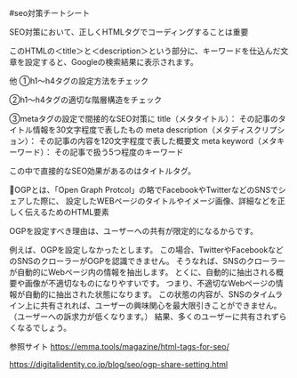 #seo対策チートシート

SEO対策において、正しくHTMLタグでコーディングすることは重要

<title>歯科医院のホームページ制作なら【あきばれホームページ作成】</title>
<meta name="description" content=" 歯科医院専門のホームページ制作サービス。スマホサイトとSEOつきの歯医者むけホームページ作成が20万円。歯科業界出身者がHP作成を担当"/> 

このHTMLの＜title＞と＜description＞という部分に、キーワードを仕込んだ文章を設定すると、Googleの検索結果に表示されます。

他
①h1～h4タグの設定方法をチェック

②h1～h4タグの適切な階層構造をチェック

③metaタグの設定で間接的なSEO対策に
title（メタタイトル）：
その記事のタイトル情報を30文字程度で表したもの
meta description（メタディスクリプション）：
その記事の内容を120文字程度で表した概要文
meta keyword（メタキーワード）：
その記事で扱う5つ程度のキーワード

この中で直接的なSEO効果があるのはタイトルタグ。

🌟OGPとは、「Open Graph Protcol」の略でFacebookやTwitterなどのSNSでシェアした際に、
設定したWEBページのタイトルやイメージ画像、詳細などを正しく伝えるためのHTML要素

OGPを設定すべき理由は、ユーザーへの共有が限定的になるからです。

例えば、OGPを設定しなかったとします。
この場合、TwitterやFacebookなどのSNSのクローラーがOGPを認識できません。
そうなれば、SNSのクローラーが自動的にWebページ内の情報を抽出します。
とくに、自動的に抽出される概要や画像が不適切なものになりやすいです。
つまり、不適切なWebページの情報が自動的に抽出された状態になります。
この状態の内容が、SNSのタイムライン上に共有されれば、ユーザーの興味関心を最大限引きことができません。（ユーザーへの訴求力が低くなります。）
結果、多くのユーザーに共有されずらくなるでしょう。



参照サイト
https://emma.tools/magazine/html-tags-for-seo/

https://digitalidentity.co.jp/blog/seo/ogp-share-setting.html






